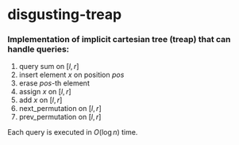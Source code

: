 # disgusting-treap

### Implementation of implicit cartesian tree (treap) that can handle queries:

1. query sum on $[l, r]$
2. insert element $x$ on position $pos$
3. erase $pos$-th element
4. assign $x$ on $[l, r]$
5. add $x$ on $[l, r]$
6. next_permutation on $[l, r]$
7. prev_permutation on $[l, r]$

Each query is executed in $O(\log n)$ time.
